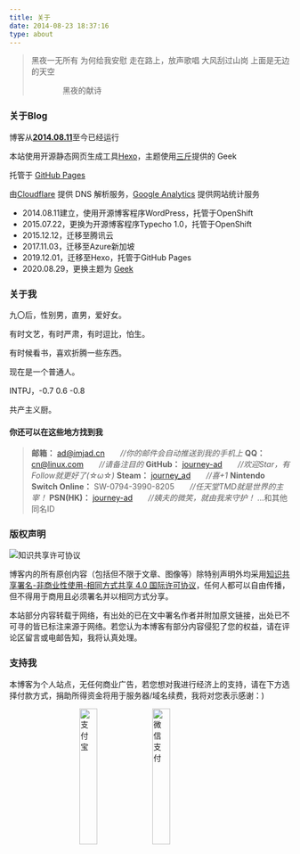 ```yaml
---
title: 关于
date: 2014-08-23 18:37:16
type: about
---
```


<div class="about-avatar"></div>

> 黑夜一无所有
> 为何给我安慰
> 走在路上，放声歌唱
> 大风刮过山岗
> 上面是无边的天空
> 
> 　　　　黑夜的献诗


### **关于Blog**

博客从[**2014.08.11**](https://imjad.cn/archives/none/hello-world)至今已经运行<span id="htmer_time" style="color: #90CAF9; font-weight: bold;"></span>

本站使用开源静态网页生成工具[Hexo](https://hexo.io/)，主题使用[三斤](https://geek.lc/)提供的 Geek

托管于 [GitHub Pages](https://pages.github.com/)

由[Cloudflare](https://www.cloudflare.com/) 提供 DNS 解析服务，[Google Analytics](http://www.google.com/analytics/ "Google Analytics") 提供网站统计服务

- 2014.08.11建立，使用开源博客程序WordPress，托管于OpenShift
- 2015.07.22，更换为开源博客程序Typecho 1.0，托管于OpenShift
- 2015.12.12，迁移至腾讯云
- 2017.11.03，迁移至Azure新加坡
- 2019.12.01，迁移至Hexo，托管于GitHub Pages
- 2020.08.29，更换主题为 [Geek](https://github.com/journey-ad/hexo-theme-geek)


### **关于我**

九〇后，性别男，直男，爱好女。

有时文艺，有时严肃，有时逗比，怕生。

有时候看书，喜欢折腾一些东西。

现在是一个普通人。

INT~~P~~J，-0.7 0.6 -0.8

共产主义厨。

#### 你还可以在这些地方找到我
> **邮箱：** [&#97;&#100;&#64;&#105;&#109;j&#97;&#100;&#46;&#99;&#110;](mailto:ad&#64;&#105;&#109;&#106;&#97;&#100;&#46;&#99;&#110;)　　*//你的邮件会自动推送到我的手机上*
> **QQ：** [&#99;&#110;&#64;&#108;i&#110;&#117;&#120;&#46;&#99;&#111;m](http://sighttp.qq.com/authd?IDKEY=5ceb947ee4f6c45cacbadb41d4eeacc06466a1c469a71d94)　　*//请备注目的*
> **GitHub：** [journey-ad](https://github.com/journey-ad)　　*//欢迎Star，有Follow就更好了(☆ω☆)*
> **Steam：** [journey_ad](https://steamcommunity.com/id/journey_ad)　　*//喜+1*
> **Nintendo Switch Online：** SW-0794-3990-8205　　*//任天堂TMD就是世界的主宰！*
> **PSN(HK)：** [journey-ad](https://psnine.com/psnid/journey-ad)　　*//姨夫的微笑，就由我来守护！*
> …和其他同名ID

### **版权声明**

![知识共享许可协议](https://img.imjad.cn/images/2016/05/21/88x31.png)

博客内的所有原创内容（包括但不限于文章、图像等）除特别声明外均采用[知识共享署名-非商业性使用-相同方式共享 4.0 国际许可协议](http://creativecommons.org/licenses/by-nc-sa/4.0/)，任何人都可以自由传播，但不得用于商用且必须署名并以相同方式分享。

本站部分内容转载于网络，有出处的已在文中署名作者并附加原文链接，出处已不可寻的皆已标注来源于网络。若您认为本博客有部分内容侵犯了您的权益，请在评论区留言或电邮告知，我将认真处理。


### **支持我**

本博客为个人站点，无任何商业广告，若您想对我进行经济上的支持，请在下方选择付款方式，捐助所得资金将用于服务器/域名续费，我将对您表示感谢：)
<p class="donate-qrcode">
<img style="width: 25%;left: 25%;margin-right: 5px;display: inline;position: relative;" src="https://cdn.jsdelivr.net/gh/journey-ad/blog-img/about/alipay.jpg" alt="支付宝" title="支付宝"><img style="width: 25%;left: 25%;display: inline;position: relative;"src="https://cdn.jsdelivr.net/gh/journey-ad/blog-img/about/wechatpay.jpg" alt="微信支付" title="微信支付">
</p>

<script>
function secondToDate(second) {
     if (!second) {
         return 0;
     }
     var time = new Array(0, 0, 0, 0, 0);
     if (second >= 365 * 24 * 3600) {
        time[0] = parseInt(second / (365 * 24 * 3600));
        second %= 365 * 24 * 3600;
    }
    if (second >= 24 * 3600) {
        time[1] = parseInt(second / (24 * 3600));
        second %= 24 * 3600;
    }
    if (second >= 3600) {
        time[2] = parseInt(second / 3600);
        second %= 3600;
    }
    if (second >= 60) {
        time[3] = parseInt(second / 60);
        second %= 60;
    }
    if (second > 0) {
        time[4] = second;
    }
    return time;
};
function setTime() {
         // 博客创建时间秒数，时间格式中，月比较特殊，是从0开始的，所以想要显示5月，得写4才行，如下
         var create_time = Math.round(new Date(Date.UTC(2014, 7, 11, 18, 37, 16)).getTime() / 1000);// 当前时间秒数,增加时区的差异
         var timestamp = Math.round((new Date().getTime() + 8 * 60 * 60 * 1000) / 1000);
         currentTime = secondToDate((timestamp - create_time));
         if (currentTime[0]==0){
         	currentTimeHtml = currentTime[1] + '天'+ currentTime[2] + '时' + currentTime[3] + '分' + currentTime[4] + '秒';
         }else{
         	currentTimeHtml = currentTime[0] + '年' + currentTime[1] + '天' + currentTime[2] + '时' + currentTime[3] + '分' + currentTime[4] + '秒';
         }
		 // 兼容pjax，当htmer_time存在时输出，否则清空计时器
		 if (document.getElementById("htmer_time")){
			 document.getElementById("htmer_time").innerHTML = currentTimeHtml;
		 }else{
		 	 clearInterval(timer);
		 }
}
var timer = setInterval(setTime, 1000);
</script>
